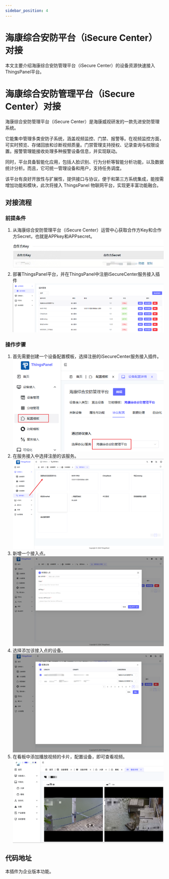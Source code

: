 ```yaml
---
sidebar_position: 4
---
```


# 海康综合安防平台（iSecure Center）对接

本文主要介绍海康综合安防管理平台（iSecure Center）的设备资源快速接入ThingsPanel平台。

# 海康综合安防管理平台（iSecure Center）对接

海康综合安防管理平台（iSecure Center）是海康威视研发的一款先进安防管理系统。

它能集中管理多类安防子系统，涵盖视频监控、门禁、报警等。在视频监控方面，可实时预览、存储回放和诊断视频质量。门禁管理支持授权、记录查询与权限设置。报警管理能接收处理多种报警设备信息，并实现联动。

同时，平台具备智能化应用，包括人脸识别、行为分析等智能分析功能，以及数据统计分析。而且，它可统一管理设备和用户，支持任务调度。

该平台有良好开放性与扩展性，提供接口与协议，便于和第三方系统集成，能按需增加功能和模块，此次将接入 ThingsPanel 物联网平台，实现更丰富功能融合。

## 对接流程

### 前提条件

1. 从海康综合安防管理平台（iSecure Center）运管中心获取合作方Key和合作方Secret，也就是APPkey和APPsecret。![alt text](img-isc/image.png) 
2. 部署ThingsPanel平台，并在ThingsPanel中注册iSecureCenter服务接入插件![alt text](img-isc/image1.png)

### 操作步骤

1. 首先需要创建一个设备配置模板，选择注册的iSecureCenter服务接入插件。![alt text](img-isc/image-0.png)
2. 在服务接入中选择注册的该服务。![alt text](img-isc/image-1.png)
3. 新增一个接入点。![alt text](img-isc/image-2.png)
4. 选择添加该接入点的设备。![alt text](img-isc/image-3.png)
5. 在看板中添加播放视频的卡片，配置设备，即可查看视频。
![alt text](img-isc/image-4.png)
## 代码地址

本插件为企业版本功能。

